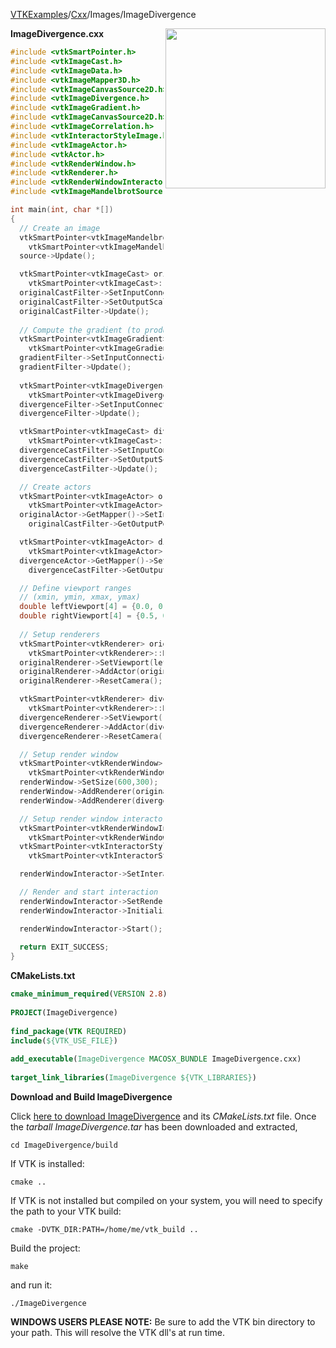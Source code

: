 [VTKExamples](/home/)/[Cxx](/Cxx)/Images/ImageDivergence

<img align="right" src="https://github.com/lorensen/VTKExamples/blob/gh-pages/Testing/Baseline/Images/TestImageDivergence.png?raw=true" width="256" />

**ImageDivergence.cxx**
```c++
#include <vtkSmartPointer.h>
#include <vtkImageCast.h>
#include <vtkImageData.h>
#include <vtkImageMapper3D.h>
#include <vtkImageCanvasSource2D.h>
#include <vtkImageDivergence.h>
#include <vtkImageGradient.h>
#include <vtkImageCanvasSource2D.h>
#include <vtkImageCorrelation.h>
#include <vtkInteractorStyleImage.h>
#include <vtkImageActor.h>
#include <vtkActor.h>
#include <vtkRenderWindow.h>
#include <vtkRenderer.h>
#include <vtkRenderWindowInteractor.h>
#include <vtkImageMandelbrotSource.h>

int main(int, char *[])
{
  // Create an image
  vtkSmartPointer<vtkImageMandelbrotSource> source =
    vtkSmartPointer<vtkImageMandelbrotSource>::New();
  source->Update();

  vtkSmartPointer<vtkImageCast> originalCastFilter =
    vtkSmartPointer<vtkImageCast>::New();
  originalCastFilter->SetInputConnection(source->GetOutputPort());
  originalCastFilter->SetOutputScalarTypeToFloat();
  originalCastFilter->Update();
  
  // Compute the gradient (to produce a vector field)
  vtkSmartPointer<vtkImageGradient> gradientFilter =
    vtkSmartPointer<vtkImageGradient>::New();
  gradientFilter->SetInputConnection(source->GetOutputPort());
  gradientFilter->Update();
  
  vtkSmartPointer<vtkImageDivergence> divergenceFilter = 
    vtkSmartPointer<vtkImageDivergence>::New();
  divergenceFilter->SetInputConnection(gradientFilter->GetOutputPort());
  divergenceFilter->Update();

  vtkSmartPointer<vtkImageCast> divergenceCastFilter =
    vtkSmartPointer<vtkImageCast>::New();
  divergenceCastFilter->SetInputConnection(divergenceFilter->GetOutputPort());
  divergenceCastFilter->SetOutputScalarTypeToFloat();
  divergenceCastFilter->Update();

  // Create actors
  vtkSmartPointer<vtkImageActor> originalActor =
    vtkSmartPointer<vtkImageActor>::New();
  originalActor->GetMapper()->SetInputConnection(
    originalCastFilter->GetOutputPort());

  vtkSmartPointer<vtkImageActor> divergenceActor =
    vtkSmartPointer<vtkImageActor>::New();
  divergenceActor->GetMapper()->SetInputConnection(
    divergenceCastFilter->GetOutputPort());

  // Define viewport ranges
  // (xmin, ymin, xmax, ymax)
  double leftViewport[4] = {0.0, 0.0, 0.5, 1.0};
  double rightViewport[4] = {0.5, 0.0, 1.0, 1.0};
  
  // Setup renderers
  vtkSmartPointer<vtkRenderer> originalRenderer =
    vtkSmartPointer<vtkRenderer>::New();
  originalRenderer->SetViewport(leftViewport);
  originalRenderer->AddActor(originalActor);
  originalRenderer->ResetCamera();

  vtkSmartPointer<vtkRenderer> divergenceRenderer =
    vtkSmartPointer<vtkRenderer>::New();
  divergenceRenderer->SetViewport(rightViewport);
  divergenceRenderer->AddActor(divergenceActor);
  divergenceRenderer->ResetCamera();

  // Setup render window
  vtkSmartPointer<vtkRenderWindow> renderWindow =
    vtkSmartPointer<vtkRenderWindow>::New();
  renderWindow->SetSize(600,300);
  renderWindow->AddRenderer(originalRenderer);
  renderWindow->AddRenderer(divergenceRenderer);

  // Setup render window interactor
  vtkSmartPointer<vtkRenderWindowInteractor> renderWindowInteractor =
    vtkSmartPointer<vtkRenderWindowInteractor>::New();
  vtkSmartPointer<vtkInteractorStyleImage> style =
    vtkSmartPointer<vtkInteractorStyleImage>::New();

  renderWindowInteractor->SetInteractorStyle(style);

  // Render and start interaction
  renderWindowInteractor->SetRenderWindow(renderWindow);
  renderWindowInteractor->Initialize();

  renderWindowInteractor->Start();
  
  return EXIT_SUCCESS;
}
```
**CMakeLists.txt**
```cmake
cmake_minimum_required(VERSION 2.8)
 
PROJECT(ImageDivergence)
 
find_package(VTK REQUIRED)
include(${VTK_USE_FILE})
 
add_executable(ImageDivergence MACOSX_BUNDLE ImageDivergence.cxx)
 
target_link_libraries(ImageDivergence ${VTK_LIBRARIES})
```

**Download and Build ImageDivergence**

Click [here to download ImageDivergence](https://github.com/lorensen/VTKWikiExamplesTarballs/raw/master/ImageDivergence.tar) and its *CMakeLists.txt* file.
Once the *tarball ImageDivergence.tar* has been downloaded and extracted,
```
cd ImageDivergence/build 
```
If VTK is installed:
```
cmake ..
```
If VTK is not installed but compiled on your system, you will need to specify the path to your VTK build:
```
cmake -DVTK_DIR:PATH=/home/me/vtk_build ..
```
Build the project:
```
make
```
and run it:
```
./ImageDivergence
```
**WINDOWS USERS PLEASE NOTE:** Be sure to add the VTK bin directory to your path. This will resolve the VTK dll's at run time.

